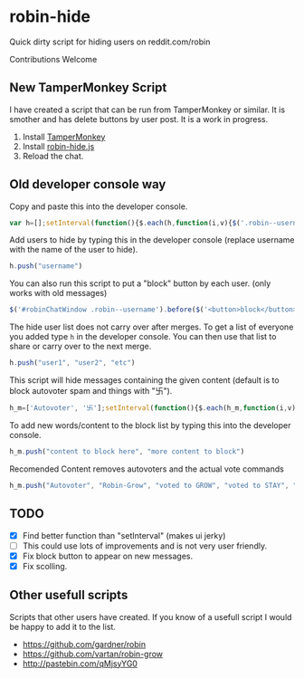 # robin-hide
Quick dirty script for hiding users on reddit.com/robin

Contributions Welcome

## New TamperMonkey Script

I have created a script that can be run from TamperMonkey or similar. It is smother and has delete buttons by user post. It is a work in progress.


1. Install [TamperMonkey](https://tampermonkey.net/)
2. Install [robin-hide.js](https://github.com/pernicat/robin-hide/raw/master/robin-hide.user.js)
3. Reload the chat.

## Old developer console way

Copy and paste this into the developer console.

```javascript
var h=[];setInterval(function(){$.each(h,function(i,v){$('.robin--username:contains('+v+')').parent().remove();});},100);
```

Add users to hide by typing this in the developer console (replace username with the name of the user to hide).

```javascript
h.push("username")
```

You can also run this script to put a "block" button by each user. (only works with old messages)
```javascript
$('#robinChatWindow .robin--username').before($('<button>block</button>').click(function(){h.push($(this).siblings('.robin--username').text())}));
```

The hide user list does not carry over after merges. To get a list of everyone you added type `h` in the developer console. You can then use that list to share or carry over to the next merge.

```javascript
h.push("user1", "user2", "etc")
```

This script will hide messages containing the given content (default is to block autovoter spam and things with "卐").

```javascript
h_m=['Autovoter', '卐'];setInterval(function(){$.each(h_m,function(i,v){$(".robin-message--message:contains("+v+")").parent().remove()})},100)
```

To add new words/content to the block list by typing this into the developer console.
```javascript
h_m.push("content to block here", "more content to block")
```

Recomended Content removes autovoters and the actual vote commands
```javascript
h_m.push("Autovoter", "Robin-Grow", "voted to GROW", "voted to STAY", "voted to ABANDON")
```


## TODO

- [x] Find better function than "setInterval" (makes ui jerky)
- [ ] This could use lots of improvements and is not very user friendly.
- [x] Fix block button to appear on new messages.
- [x] Fix scolling.
 
## Other usefull scripts

Scripts that other users have created. If you know of a usefull script I would be happy to add it to the list.

- https://github.com/gardner/robin
- https://github.com/vartan/robin-grow
- http://pastebin.com/qMjsyYG0

